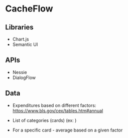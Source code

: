 # CacheFlow

## Libraries
* Chart.js
* Semantic UI

## APIs
* Nessie
* DialogFlow

## Data
* Expenditures based on different factors: https://www.bls.gov/cex/tables.htm#annual




* List of categories (cards) (ex: )
* For a specific card - average based on a given factor
